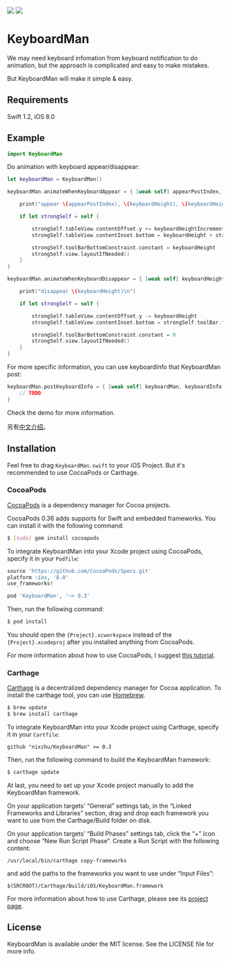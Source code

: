 <p>
<a href="http://cocoadocs.org/docsets/KeyboardMan"><img src="https://img.shields.io/cocoapods/v/KeyboardMan.svg?style=flat"></a> 
<a href="https://github.com/Carthage/Carthage/"><img src="https://img.shields.io/badge/Carthage-compatible-4BC51D.svg?style=flat"></a> 
</p>

# KeyboardMan

We may need keyboard infomation from keyboard notification to do animation, but the approach is complicated and easy to make mistakes. 

But KeyboardMan will make it simple & easy.

## Requirements

Swift 1.2, iOS 8.0

## Example

```swift
import KeyboardMan
```

Do animation with keyboard appear/disappear:

```swift
let keyboardMan = KeyboardMan()

keyboardMan.animateWhenKeyboardAppear = { [weak self] appearPostIndex, keyboardHeight, keyboardHeightIncrement in

    print("appear \(appearPostIndex), \(keyboardHeight), \(keyboardHeightIncrement)\n")

    if let strongSelf = self {

        strongSelf.tableView.contentOffset.y += keyboardHeightIncrement
        strongSelf.tableView.contentInset.bottom = keyboardHeight + strongSelf.toolBar.frame.height

        strongSelf.toolBarBottomConstraint.constant = keyboardHeight
        strongSelf.view.layoutIfNeeded()
    }
}

keyboardMan.animateWhenKeyboardDisappear = { [weak self] keyboardHeight in

    print("disappear \(keyboardHeight)\n")

    if let strongSelf = self {

        strongSelf.tableView.contentOffset.y -= keyboardHeight
        strongSelf.tableView.contentInset.bottom = strongSelf.toolBar.frame.height

        strongSelf.toolBarBottomConstraint.constant = 0
        strongSelf.view.layoutIfNeeded()
    }
}
```

For more specific information, you can use keyboardInfo that KeyboardMan post:

```swift
keyboardMan.postKeyboardInfo = { [weak self] keyboardMan, keyboardInfo in
	// TODO
}
```

Check the demo for more information.

另有[中文介绍](https://github.com/nixzhu/dev-blog/blob/master/2015-07-27-keyboard-man.md)。

## Installation

Feel free to drag `KeyboardMan.swift` to your iOS Project. But it's recommended to use CocoaPods or Carthage.

### CocoaPods

[CocoaPods](http://cocoapods.org) is a dependency manager for Cocoa projects.

CocoaPods 0.36 adds supports for Swift and embedded frameworks. You can install it with the following command:

```bash
$ [sudo] gem install cocoapods
```

To integrate KeyboardMan into your Xcode project using CocoaPods, specify it in your `Podfile`:

```ruby
source 'https://github.com/CocoaPods/Specs.git'
platform :ios, '8.0'
use_frameworks!

pod 'KeyboardMan', '~> 0.3'
```

Then, run the following command:

```bash
$ pod install
```

You should open the `{Project}.xcworkspace` instead of the `{Project}.xcodeproj` after you installed anything from CocoaPods.

For more information about how to use CocoaPods, I suggest [this tutorial](http://www.raywenderlich.com/64546/introduction-to-cocoapods-2).

### Carthage

[Carthage](https://github.com/Carthage/Carthage) is a decentralized dependency manager for Cocoa application. To install the carthage tool, you can use [Homebrew](http://brew.sh).

```bash
$ brew update
$ brew install carthage
```

To integrate KeyboardMan into your Xcode project using Carthage, specify it in your `Cartfile`:

```ogdl
github "nixzhu/KeyboardMan" >= 0.3
```

Then, run the following command to build the KeyboardMan framework:

```bash
$ carthage update
```

At last, you need to set up your Xcode project manually to add the KeyboardMan framework.

On your application targets’ “General” settings tab, in the “Linked Frameworks and Libraries” section, drag and drop each framework you want to use from the Carthage/Build folder on disk.

On your application targets’ “Build Phases” settings tab, click the “+” icon and choose “New Run Script Phase”. Create a Run Script with the following content:

```
/usr/local/bin/carthage copy-frameworks
```

and add the paths to the frameworks you want to use under “Input Files”:

```
$(SRCROOT)/Carthage/Build/iOS/KeyboardMan.framework
```

For more information about how to use Carthage, please see its [project page](https://github.com/Carthage/Carthage).



## License

KeyboardMan is available under the MIT license. See the LICENSE file for more info.

